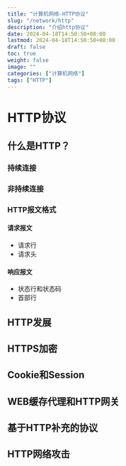 ```yaml
---
title: "计算机网络-HTTP协议"
slug: "/network/http"
description: "介绍http协议"
date: 2024-04-18T14:50:50+08:00
lastmod: 2024-04-18T14:50:50+08:00
draft: false
toc: true
weight: false
image: ""
categories: ["计算机网络"]
tags: ["HTTP"]
---
```

# HTTP协议
## 什么是HTTP？
### 持续连接
### 非持续连接
### HTTP报文格式
#### 请求报文
- 请求行
- 请求头
#### 响应报文
- 状态行和状态码
- 首部行
## HTTP发展
## HTTPS加密
## Cookie和Session
## WEB缓存代理和HTTP网关
## 基于HTTP补充的协议
## HTTP网络攻击